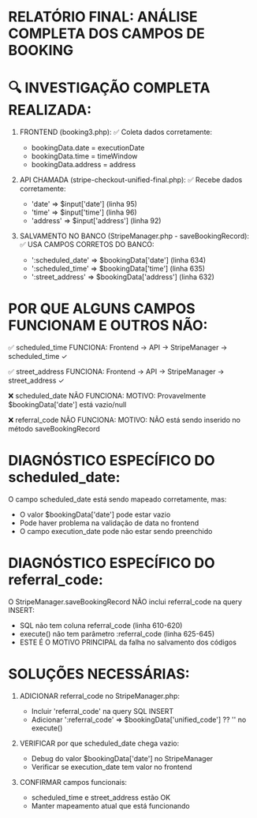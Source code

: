 RELATÓRIO FINAL: ANÁLISE COMPLETA DOS CAMPOS DE BOOKING
========================================================

🔍 INVESTIGAÇÃO COMPLETA REALIZADA:
===================================

1. FRONTEND (booking3.php):
   ✅ Coleta dados corretamente:
   - bookingData.date = executionDate 
   - bookingData.time = timeWindow
   - bookingData.address = address

2. API CHAMADA (stripe-checkout-unified-final.php):
   ✅ Recebe dados corretamente:
   - 'date' => $input['date'] (linha 95)
   - 'time' => $input['time'] (linha 96)  
   - 'address' => $input['address'] (linha 92)

3. SALVAMENTO NO BANCO (StripeManager.php - saveBookingRecord):
   ✅ USA CAMPOS CORRETOS DO BANCO:
   - ':scheduled_date' => $bookingData['date'] (linha 634)
   - ':scheduled_time' => $bookingData['time'] (linha 635)
   - ':street_address' => $bookingData['address'] (linha 632)

POR QUE ALGUNS CAMPOS FUNCIONAM E OUTROS NÃO:
============================================

✅ scheduled_time FUNCIONA:
   Frontend → API → StripeManager → scheduled_time ✓

✅ street_address FUNCIONA: 
   Frontend → API → StripeManager → street_address ✓

❌ scheduled_date NÃO FUNCIONA:
   MOTIVO: Provavelmente $bookingData['date'] está vazio/null

❌ referral_code NÃO FUNCIONA:
   MOTIVO: NÃO está sendo inserido no método saveBookingRecord

DIAGNÓSTICO ESPECÍFICO DO scheduled_date:
========================================

O campo scheduled_date está sendo mapeado corretamente, mas:
- O valor $bookingData['date'] pode estar vazio
- Pode haver problema na validação de data no frontend
- O campo execution_date pode não estar sendo preenchido

DIAGNÓSTICO ESPECÍFICO DO referral_code:
=======================================

O StripeManager.saveBookingRecord NÃO inclui referral_code na query INSERT:
- SQL não tem coluna referral_code (linha 610-620)  
- execute() não tem parâmetro :referral_code (linha 625-645)
- ESTE É O MOTIVO PRINCIPAL da falha no salvamento dos códigos

SOLUÇÕES NECESSÁRIAS:
====================

1. ADICIONAR referral_code no StripeManager.php:
   - Incluir 'referral_code' na query SQL INSERT
   - Adicionar ':referral_code' => $bookingData['unified_code'] ?? '' no execute()

2. VERIFICAR por que scheduled_date chega vazio:
   - Debug do valor $bookingData['date'] no StripeManager
   - Verificar se execution_date tem valor no frontend

3. CONFIRMAR campos funcionais:
   - scheduled_time e street_address estão OK
   - Manter mapeamento atual que está funcionando
